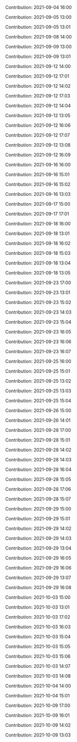 Contribution: 2021-09-04 16:00

Contribution: 2021-09-05 13:00

Contribution: 2021-09-05 13:01

Contribution: 2021-09-08 14:00

Contribution: 2021-09-09 13:00

Contribution: 2021-09-09 13:01

Contribution: 2021-09-12 14:00

Contribution: 2021-09-12 17:01

Contribution: 2021-09-12 14:02

Contribution: 2021-09-12 17:03

Contribution: 2021-09-12 14:04

Contribution: 2021-09-12 13:05

Contribution: 2021-09-12 16:06

Contribution: 2021-09-12 17:07

Contribution: 2021-09-12 13:08

Contribution: 2021-09-12 16:09

Contribution: 2021-09-16 16:00

Contribution: 2021-09-16 15:01

Contribution: 2021-09-16 15:02

Contribution: 2021-09-16 13:03

Contribution: 2021-09-17 15:00

Contribution: 2021-09-17 17:01

Contribution: 2021-09-18 16:00

Contribution: 2021-09-18 13:01

Contribution: 2021-09-18 16:02

Contribution: 2021-09-18 15:03

Contribution: 2021-09-18 13:04

Contribution: 2021-09-18 13:05

Contribution: 2021-09-23 17:00

Contribution: 2021-09-23 13:01

Contribution: 2021-09-23 15:02

Contribution: 2021-09-23 14:03

Contribution: 2021-09-23 15:04

Contribution: 2021-09-23 16:05

Contribution: 2021-09-23 16:06

Contribution: 2021-09-23 16:07

Contribution: 2021-09-25 16:00

Contribution: 2021-09-25 15:01

Contribution: 2021-09-25 13:02

Contribution: 2021-09-25 13:03

Contribution: 2021-09-25 15:04

Contribution: 2021-09-26 15:00

Contribution: 2021-09-26 14:01

Contribution: 2021-09-28 17:00

Contribution: 2021-09-28 15:01

Contribution: 2021-09-28 14:02

Contribution: 2021-09-28 14:03

Contribution: 2021-09-28 16:04

Contribution: 2021-09-28 15:05

Contribution: 2021-09-28 17:06

Contribution: 2021-09-28 15:07

Contribution: 2021-09-29 15:00

Contribution: 2021-09-29 15:01

Contribution: 2021-09-29 14:02

Contribution: 2021-09-29 14:03

Contribution: 2021-09-29 13:04

Contribution: 2021-09-29 16:05

Contribution: 2021-09-29 16:06

Contribution: 2021-09-29 13:07

Contribution: 2021-09-29 16:08

Contribution: 2021-10-03 15:00

Contribution: 2021-10-03 13:01

Contribution: 2021-10-03 17:02

Contribution: 2021-10-03 16:03

Contribution: 2021-10-03 15:04

Contribution: 2021-10-03 15:05

Contribution: 2021-10-03 15:06

Contribution: 2021-10-03 14:07

Contribution: 2021-10-03 14:08

Contribution: 2021-10-04 14:00

Contribution: 2021-10-04 15:01

Contribution: 2021-10-09 17:00

Contribution: 2021-10-09 16:01

Contribution: 2021-10-09 14:02

Contribution: 2021-10-09 13:03

